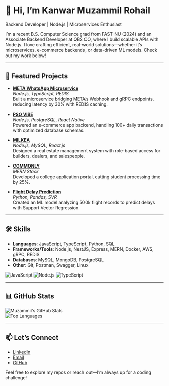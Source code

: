 # 👋 Hi, I’m Kanwar Muzammil Rohail

Backend Developer | Node.js | Microservices Enthusiast

I’m a recent B.S. Computer Science grad from FAST-NU (2024) and an Associate Backend Developer at QBS CO, where I build scalable APIs with Node.js. I love crafting efficient, real-world solutions—whether it’s microservices, e-commerce backends, or data-driven ML models. Check out my work below!

---

## 🚀 Featured Projects

- **[META WhatsApp Microservice](https://github.com/Muzzammil-007/meta-whatsapp)**  
  _Node.js, TypeScript, REDIS_  
  Built a microservice bridging META’s Webhook and gRPC endpoints, reducing latency by 30% with REDIS caching.

- **[PSO VIBE](https://github.com/Muzzammil-007/pso-vibe)**  
  _Node.js, PostgreSQL, React Native_  
  Powered an e-commerce app backend, handling 100+ daily transactions with optimized database schemas.

- **[MILKEA](https://github.com/Muzzammil-007/milkea)**  
  _Node.js, MySQL, React.js_  
  Designed a real estate management system with role-based access for builders, dealers, and salespeople.

- **[COMMONLY](https://github.com/Muzzammil-007/commonly)**  
  _MERN Stack_  
  Developed a college application portal, cutting student processing time by 25%.

- **[Flight Delay Prediction](https://github.com/Muzzammil-007/flight-delay)**  
  _Python, Pandas, SVR_  
  Created an ML model analyzing 500k flight records to predict delays with Support Vector Regression.

---

## 🛠️ Skills

- **Languages**: JavaScript, TypeScript, Python, SQL  
- **Frameworks/Tools**: Node.js, NestJS, Express, MERN, Docker, AWS, gRPC, REDIS  
- **Databases**: MySQL, MongoDB, PostgreSQL  
- **Other**: Git, Postman, Swagger, Linux  

![JavaScript](https://img.shields.io/badge/-JavaScript-F7DF1E?style=flat&logo=javascript) ![Node.js](https://img.shields.io/badge/-Node.js-339933?style=flat&logo=nodedotjs) ![TypeScript](https://img.shields.io/badge/-TypeScript-3178C6?style=flat&logo=typescript)

---

## 📊 GitHub Stats

![Muzammil's GitHub Stats](https://github-readme-stats.vercel.app/api?username=Muzzammil-007&show_icons=true&theme=radical)  
![Top Languages](https://github-readme-stats.vercel.app/api/top-langs/?username=Muzzammil-007&layout=compact&theme=radical)

---

## 📫 Let’s Connect

- [LinkedIn](https://www.linkedin.com/in/muzammil-rohail-169818200/)  
- [Email](mailto:muzzammil606@gmail.com)  
- [GitHub](https://github.com/Muzzammil-007)  

Feel free to explore my repos or reach out—I’m always up for a coding challenge!
